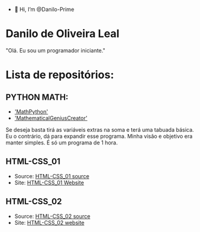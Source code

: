 - 👋 Hi, I’m @Danilo-Prime

<!---
Danilo-Prime/Danilo-Prime is a ✨ special ✨ repository because its `README.md` (this file) appears on your GitHub profile.
You can click the Preview link to take a look at your changes.
--->
# Danilo de Oliveira Leal
"Olá. Eu sou um programador iniciante."

# Lista de repositórios:

## PYTHON MATH:
  - ['MathPython'](https://github.com/Danilo-Prime/Python-SimpleMathGame/blob/main/MathProgram.py)
  - ['MathematicalGeniusCreator'](https://github.com/Danilo-Prime/Python-SimpleMathGame/blob/main/MathGeniusCreatorProgram.py)
 
 Se deseja basta tirá as variáveis extras na soma e terá uma tabuada básica. Eu o contrário, dá para expandir esse programa. Minha visão e objetivo era manter simples. É só um programa de 1 hora.

## HTML-CSS_01
  - Source: [HTML-CSS_01 source](https://github.com/Danilo-Prime/HTML-CSS_01)
  - Site: [HTML-CSS_01 Website](https://danilo-prime.github.io/HTML-CSS_01/#)
## HTML-CSS_02
  - Source: [HTML-CSS_02 source](https://github.com/Danilo-Prime/HTML-CSS_02)
  - Site: [HTML-CSS_02 website](https://danilo-prime.github.io/HTML-CSS_02/#)
